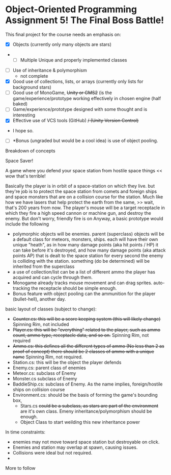 # Object-Oriented Programming Assignment 5! The Final Boss Battle!

This final project for the course needs an emphasis on:

- [x] Objects (currently only many objects are stars)
* - [ ] Multiple Unique and properly implemented classes
- [ ] Use of inheritance & polymorphism
  - not complete
- [x] Good use of collections, lists, or arrays (currently only lists for background stars)
- [ ] Good use of MonoGame, ~~Unity or GMS2~~ (is the game/experience/prototype working effectively in chosen engine (half baked)
- [ ] Game/experience/prototype designed with some thought and is interesting
- [x] Effective use of VCS tools (GitHub) ~~/ (Unity Version Control)~~
- I hope so.
- [ ] *Bonus (ungraded but would be a cool idea) is use of object pooling.


Breakdown of concepts

Space Saver!

A game where you defend your space station from hostile space things << wow that's terrible!

Basically the player is in orbit of a space-station on which they live. but they're job is to protect the space station from comets and foreign ships and space monsters that are on a collision course for the station. Much like how we have lasers that help protect the earth from the same, >> wait, that's 200 years from now.
The player's mouse will be a target receptacle in which they fire a high speed cannon or machine gun, and destroy the enemy. But don't worry, friendly fire is on
Anyway, a basic prototype would include the following

* polymorphic objects will be enemies. parent (superclass) objects will be a default class for meteors, monsters, ships. each will have their own unique "heath", as in how many damage points (aka hit points / HP) it can take before it's destroyed, and how many damage points (aka attack points AP) that is dealt to the space station for every second the enemy is colliding with the station. something (do be determined) will be inherited from the superclass
* a use of collection/list can be a list of different ammo the player has acquired and can cycle through them.
* Monogame already tracks mouse movement and can drag sprites. auto-tracking the receptacle should be simple enough.
* Bonus feature with object pooling can the ammunition for the player (bullet-hell), another day.

basic layout of classes (subject to change):

- ~~Counter.cs: this will be a score keeping system (this will likely change)~~ Spinning Rim, not included
- ~~Player.cs: this will be "everything" related to the player, such as ammo count, ammo type, receptacle data, and so on.~~ Spinning Rim, not required
- ~~Ammo.cs: this defines all the different types of ammo (No less than 2 as proof of concept)
there should be 2 classes of ammo with a unique name~~ Spinning Rim, not required.
- Station.cs: this will be the object the player defends
- Enemy.cs: parent class of enemies
- Meteor.cs: subclass of Enemy
- Monster.cs subclass of Enemy
- BaddieShip.cs: subclass of Enemy. As the name implies, foreign/hostile ships on collision course
- Environment.cs: should be the basis of forming the game's bounding box,
  - Stars.cs ~~could be a subclass, as stars are part of the environment~~ are it's own class. Emeny inheritance/polymorphism should be enough.
  - Object Class to start weilding this new inheritance power

In time constraints:
- enemies may not move toward space station but destroyable on click.
- Enemies and station may overlap at spawn, causing issues.
- Collisions were ideal but not required.
- 
More to follow
